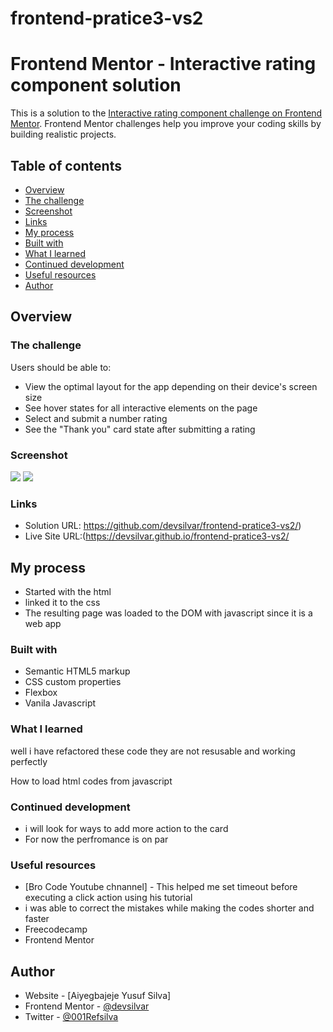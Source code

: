 # frontend-pratice3-vs2
# Frontend Mentor - Interactive rating component solution

This is a solution to the [Interactive rating component challenge on Frontend Mentor](https://www.frontendmentor.io/challenges/interactive-rating-component-koxpeBUmI). Frontend Mentor challenges help you improve your coding skills by building realistic projects. 

## Table of contents

 - [Overview](#overview)
  - [The challenge](#the-challenge)
  - [Screenshot](#screenshot)
  - [Links](#links)
  - [My process](#my-process)
  - [Built with](#built-with)
  - [What I learned](#what-i-learned)
  - [Continued development](#continued-development)
  - [Useful resources](#useful-resources)
- [Author](#author)



## Overview

### The challenge

Users should be able to:

- View the optimal layout for the app depending on their device's screen size
- See hover states for all interactive elements on the page
- Select and submit a number rating
- See the "Thank you" card state after submitting a rating

### Screenshot

![](.images/screen1.png)
![](.images/screen2.png)


### Links

- Solution URL: https://github.com/devsilvar/frontend-pratice3-vs2/)
- Live Site URL:(https://devsilvar.github.io/frontend-pratice3-vs2/

## My process
- Started with the html
- linked it to the css
- The resulting page was loaded to the DOM with javascript since it is a web app

### Built with

- Semantic HTML5 markup
- CSS custom properties
- Flexbox
- Vanila Javascript


### What I learned

well i have refactored these code they are not resusable and working perfectly

How to load html codes from javascript


### Continued development
- i will look for ways to add more action to the card 
- For now the perfromance is on par

### Useful resources

- [Bro Code Youtube chnannel] - This helped me set timeout before executing a click action using his tutorial 
- i was able to correct the mistakes while making the codes shorter and faster
- Freecodecamp
- Frontend Mentor


## Author

- Website - [Aiyegbajeje Yusuf Silva]
- Frontend Mentor - [@devsilvar](https://www.frontendmentor.io/profile/devsilva)
- Twitter - [@001Refsilva](https://www.twitter.com/001Refsilva)




